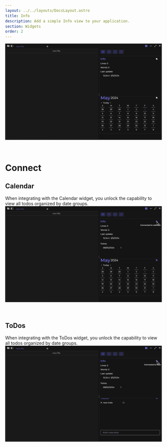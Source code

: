 ```yaml
---
layout: ../../layouts/DocsLayout.astro
title: Info
description: Add a simple Info view to your application.
section: Widgets
order: 2
---
```


![info widget](../../assets/images/widgets/info.png)

&nbsp;

# Connect

## Calendar

When integrating with the Calendar widget, you unlock the capability to view all todos organized by date groups.
![info calendar](../../assets/images/widgets/info_calendar.png)

&nbsp;

## ToDos

When integrating with the ToDos widget, you unlock the capability to view all todos organized by date groups.
![info todo](../../assets/images/widgets/info_todo.png)
